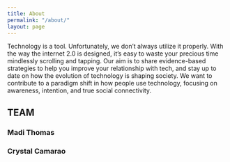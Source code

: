 ```yaml
---
title: About
permalink: "/about/"
layout: page
---
```


Technology is a tool. Unfortunately, we don’t always utilize it properly. With the way the internet 2.0 is designed, it’s easy to waste your precious time mindlessly scrolling and tapping. Our aim is to share evidence-based strategies to help you improve your relationship with tech, and stay up to date on how the evolution of technology is shaping society. We want to contribute to a paradigm shift in how people use technology, focusing on awareness, intention, and true social connectivity.

<h2>TEAM</h2>
<div class="about-container">
        <div class="main-home main-home-left">
   <h3>Madi Thomas</h3>
  </div>
<div class="main-home main-home-left">
  <h3>Crystal Camarao</h3>
        </div> 
    </div>